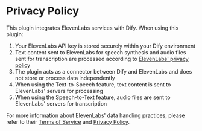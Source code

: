 # Privacy Policy

This plugin integrates ElevenLabs services with Dify. When using this plugin:

1. Your ElevenLabs API key is stored securely within your Dify environment
2. Text content sent to ElevenLabs for speech synthesis and audio files sent for transcription are processed according to [ElevenLabs' privacy policy](https://elevenlabs.io/privacy)
3. The plugin acts as a connector between Dify and ElevenLabs and does not store or process data independently
4. When using the Text-to-Speech feature, text content is sent to ElevenLabs' servers for processing
5. When using the Speech-to-Text feature, audio files are sent to ElevenLabs' servers for transcription

For more information about ElevenLabs' data handling practices, please refer to their [Terms of Service](https://elevenlabs.io/terms) and [Privacy Policy](https://elevenlabs.io/privacy).